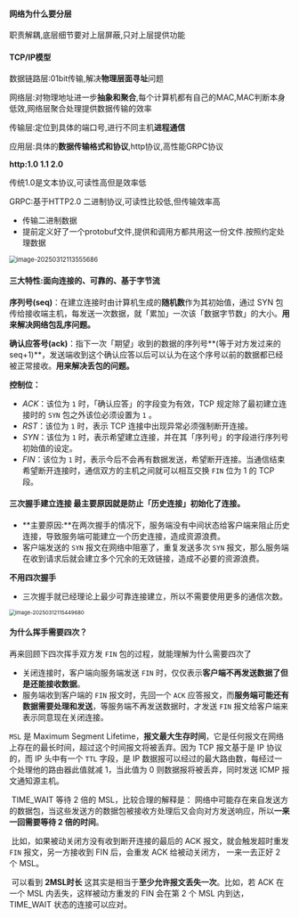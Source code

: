 #### 网络为什么要分层

职责解耦,底层细节要对上层屏蔽,只对上层提供功能

#### TCP/IP模型

数据链路层:01bit传输,解决**物理层面寻址**问题

网络层:对物理地址进一步**抽象和聚合**,每个计算机都有自己的MAC,MAC判断本身低效,网络层聚合处理提供数据传输的效率

传输层:定位到具体的端口号,进行不同主机**进程通信**

应用层:具体的**数据传输格式和协议**,http协议,高性能GRPC协议



**http:1.0 1.1 2.0**

传统1.0是文本协议,可读性高但是效率低

GRPC:基于HTTP2.0 二进制协议,可读性比较低,但传输效率高

- 传输二进制数据
- 提前定义好了一个protobuf文件,提供和调用方都共用这一份文件.按照约定处理数据



<img src="C:\Users\pqy\AppData\Roaming\Typora\typora-user-images\image-20250312113555686.png" alt="image-20250312113555686" style="zoom: 80%;" />

#### **三大特性:面向连接的、可靠的、基于字节流**



**序列号(seq)**：在建立连接时由计算机生成的**随机数**作为其初始值，通过 SYN 包传给接收端主机，每发送一次数据，就「累加」一次该「数据字节数」的大小。**用来解决网络包乱序问题。**

**确认应答号(ack)**：指下一次「期望」收到的数据的序列号**(等于对方发过来的seq+1)**，发送端收到这个确认应答以后可以认为在这个序号以前的数据都已经被正常接收。**用来解决丢包的问题。**

**控制位：**

- *ACK*：该位为 `1` 时，「确认应答」的字段变为有效，TCP 规定除了最初建立连接时的 `SYN` 包之外该位必须设置为 `1` 。
- *RST*：该位为 `1` 时，表示 TCP 连接中出现异常必须强制断开连接。
- *SYN*：该位为 `1` 时，表示希望建立连接，并在其「序列号」的字段进行序列号初始值的设定。
- *FIN*：该位为 `1` 时，表示今后不会再有数据发送，希望断开连接。当通信结束希望断开连接时，通信双方的主机之间就可以相互交换 `FIN` 位为 1 的 TCP 段。





#### **三次握手建立连接							最主要原因就是防止「历史连接」初始化了连接。**

- **主要原因:**在两次握手的情况下，服务端没有中间状态给客户端来阻止历史连接，导致服务端可能建立一个历史连接，造成资源浪费。
- 客户端发送的 `SYN` 报文在网络中阻塞了，重复发送多次 `SYN` 报文，那么服务端在收到请求后就会建立多个冗余的无效链接，造成不必要的资源浪费。



**不用四次握手**

- 三次握手就已经理论上最少可靠连接建立，所以不需要使用更多的通信次数。







<img src="C:\Users\pqy\AppData\Roaming\Typora\typora-user-images\image-20250312115449680.png" alt="image-20250312115449680" style="zoom: 67%;" />

#### 为什么挥手需要四次？

再来回顾下四次挥手双方发 `FIN` 包的过程，就能理解为什么需要四次了

- 关闭连接时，客户端向服务端发送 `FIN` 时，仅仅表示**客户端不再发送数据了但是还能接收数据**。
- 服务端收到客户端的 `FIN` 报文时，先回一个 `ACK` 应答报文，而**服务端可能还有数据需要处理和发送**，等服务端不再发送数据时，才发送 `FIN` 报文给客户端来表示同意现在关闭连接。



`MSL` 是 Maximum Segment Lifetime，**报文最大生存时间**，它是任何报文在网络上存在的最长时间，超过这个时间报文将被丢弃。因为 TCP 报文基于是 IP 协议的，而 IP 头中有一个 `TTL` 字段，是 IP 数据报可以经过的最大路由数，每经过一个处理他的路由器此值就减 1，当此值为 0 则数据报将被丢弃，同时发送 ICMP 报文通知源主机。



​	TIME_WAIT 等待 2 倍的 MSL，比较合理的解释是： 网络中可能存在来自发送方的数据包，当这些发送方的数据包被接收方处理后又会向对方发送响应，所以**一来一回需要等待 2 倍的时间**。

​	比如，如果被动关闭方没有收到断开连接的最后的 ACK 报文，就会触发超时重发 `FIN` 报文，另一方接收到 FIN 后，会重发 ACK 给被动关闭方， 一来一去正好 2 个 MSL。

​	可以看到 **2MSL时长** 这其实是相当于**至少允许报文丢失一次**。比如，若 ACK 在一个 MSL 内丢失，这样被动方重发的 FIN 会在第 2 个 MSL 内到达，TIME_WAIT 状态的连接可以应对。